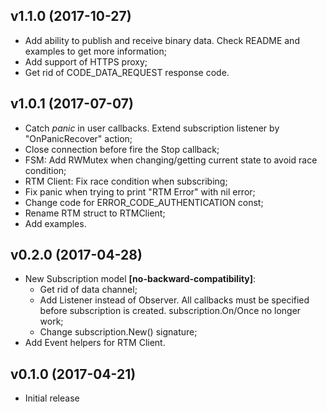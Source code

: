 v1.1.0 (2017-10-27)
-------------------
* Add ability to publish and receive binary data. Check README and examples
 to get more information;
* Add support of HTTPS proxy;
* Get rid of CODE_DATA_REQUEST response code.

v1.0.1 (2017-07-07)
-------------------
* Catch *panic* in user callbacks. Extend subscription listener by "OnPanicRecover" action;
* Close connection before fire the Stop callback;
* FSM: Add RWMutex when changing/getting current state to avoid race condition;
* RTM Client: Fix race condition when subscribing;
* Fix panic when trying to print "RTM Error" with nil error;
* Change code for ERROR_CODE_AUTHENTICATION const;
* Rename RTM struct to RTMClient;
* Add examples.

v0.2.0 (2017-04-28)
-------------------
* New Subscription model **[no-backward-compatibility]**:
  - Get rid of data channel;
  - Add Listener instead of Observer. All callbacks must be specified before
  subscription is created. subscription.On/Once no longer work;
  - Change subscription.New() signature;
* Add Event helpers for RTM Client.   

v0.1.0 (2017-04-21)
-------------------
* Initial release
